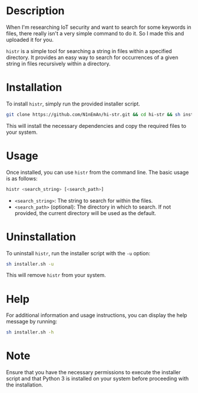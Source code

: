 # Description
When I'm researching IoT security and want to search for some keywords in files, there really isn't a very simple command to do it. So I made this and uploaded it for you.

`histr` is a simple tool for searching a string in files within a specified directory. It provides an easy way to search for occurrences of a given string in files recursively within a directory.

# Installation

To install `histr`, simply run the provided installer script.

```bash
git clone https://github.com/N1nEmAn/hi-str.git && cd hi-str && sh installer.sh -i
```

This will install the necessary dependencies and copy the required files to your system.

# Usage

Once installed, you can use `histr` from the command line. The basic usage is as follows:

```bash
histr <search_string> [<search_path>]
```

- `<search_string>`: The string to search for within the files.
- `<search_path>` (optional): The directory in which to search. If not provided, the current directory will be used as the default.

# Uninstallation

To uninstall `histr`, run the installer script with the `-u` option:

```bash
sh installer.sh -u
```

This will remove `histr` from your system.

# Help

For additional information and usage instructions, you can display the help message by running:

```bash
sh installer.sh -h
```

# Note

Ensure that you have the necessary permissions to execute the installer script and that Python 3 is installed on your system before proceeding with the installation.
